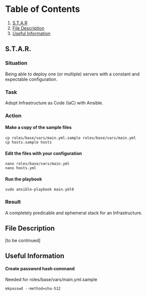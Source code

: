 # Table of Contents
1. [S.T.A.R](#Situation)
2. [File Description](#File-Description)
3. [Useful Information](#Useful-Information)

## S.T.A.R.
### Situation
Being able to deploy one (or multiple) servers with a constant and expectable configuration.

### Task
Adopt Infrastructure as Code (IaC) with Ansible.

### Action
#### Make a copy of the sample files
```
cp roles/base/vars/main.yml.sample roles/base/vars/main.yml
cp hosts.sample hosts
```

#### Edit the files with your configuration
```
nano roles/base/vars/main.yml
nano hosts.yml
```

#### Run the playbook
```
sudo ansible-playbook main.yml0
```

### Result
A completely predicable and ephemeral stack for an Infrastructure.


## File Description

[to be continued]

## Useful Information
#### Create password hash command
Needed for roles/base/vars/main.yml.sample
```
mkpasswd --method=sha-512
```
